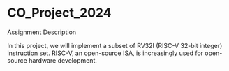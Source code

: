 # CO_Project_2024

Assignment Description

In this project, we will implement a subset of RV32I (RISC-V 32-bit integer) instruction set. 
RISC-V, an open-source ISA, is increasingly used for open-source hardware development.
